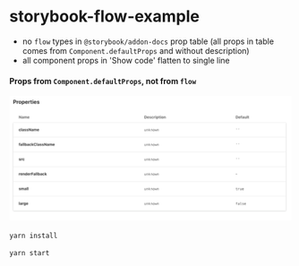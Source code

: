 # storybook-flow-example

- no `flow` types in `@storybook/addon-docs` prop table (all props in table comes from `Component.defaultProps` and without description)
- all component props in 'Show code' flatten to single line

#### Props from `Component.defaultProps`, not from `flow`
![Props from Component.defaultProps](./prop-table.png)


`yarn install`

`yarn start`
